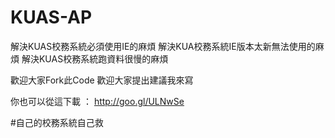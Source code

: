 KUAS-AP
=======
解決KUAS校務系統必須使用IE的麻煩
解決KUA校務系統IE版本太新無法使用的麻煩
解決KUAS校務系統跑資料很慢的麻煩

歡迎大家Fork此Code
歡迎大家提出建議我來寫

你也可以從這下載 ： http://goo.gl/ULNwSe

#自己的校務系統自己救
